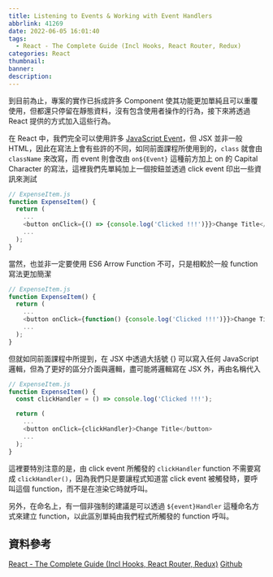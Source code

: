 ```yaml
---
title: Listening to Events & Working with Event Handlers
abbrlink: 41269
date: 2022-06-05 16:01:40
tags:
  - React - The Complete Guide (Incl Hooks, React Router, Redux)
categories: React
thumbnail:
banner:
description:
---
```


到目前為止，專案的實作已拆成許多 Component 使其功能更加單純且可以重覆使用，但都還只停留在靜態資料，沒有包含使用者操作的行為，接下來將透過 React 提供的方式加入這些行為。

<!-- more -->

在 React 中，我們完全可以使用許多 [JavaScript Event](https://developer.mozilla.org/zh-TW/docs/Web/API/HTMLElement)，但 JSX 並非一般 HTML，因此在寫法上會有些許的不同，如同前面課程所使用到的，`class` 就會由 `className` 來改寫，而 event 則會改由 `on${Event}` 這種前方加上 on 的 Capital Character 的寫法，這裡我們先單純加上一個按鈕並透過 click event 印出一些資訊來測試

```js
// ExpenseItem.js
function ExpenseItem() {
  return (
    ...
    <button onClick={() => {console.log('Clicked !!!')}}>Change Title</button>
    ...
  );
}
```

當然，也並非一定要使用 ES6 Arrow Function 不可，只是相較於一般 function 寫法更加簡潔

```js
// ExpenseItem.js
function ExpenseItem() {
  return (
    ...
    <button onClick={function() {console.log('Clicked !!!')}}>Change Title</button>
    ...
  );
}
```

但就如同前面課程中所提到，在 JSX 中透過大括號 {} 可以寫入任何 JavaScript 邏輯，但為了更好的區分介面與邏輯，盡可能將邏輯寫在 JSX 外，再由名稱代入

```js
// ExpenseItem.js
function ExpenseItem() {
  const clickHandler = () => console.log('Clicked !!!');

  return (
    ...
    <button onClick={clickHandler}>Change Title</button>
    ...
  );
}
```

這裡要特別注意的是，由 click event 所觸發的 `clickHandler` function 不需要寫成 `clickHandler()`，因為我們只是要讓程式知道當 click event 被觸發時，要呼叫這個 function，而不是在渲染它時就呼叫。

另外，在命名上，有一個非強制的建議是可以透過 `${event}Handler` 這種命名方式來建立 function，以此區別單純由我們程式所觸發的 function 呼叫。

## 資料參考

[React - The Complete Guide (Incl Hooks, React Router, Redux)](https://www.udemy.com/course/react-the-complete-guide-incl-redux/)
[Github]()
